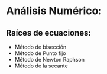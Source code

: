 # Análisis Numérico:

## Raíces de ecuaciones:
- Método de bisección
- Método de Punto fijo
- Método de Newton Raphson
- Método de la secante
